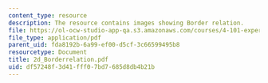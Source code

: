 ```yaml
---
content_type: resource
description: The resource contains images showing Border relation.
file: https://ol-ocw-studio-app-qa.s3.amazonaws.com/courses/4-101-experiencing-architecture-studio-spring-2003/df57248f3d41fff07bd7685d8db4b21b_2d_Borderrelation.pdf
file_type: application/pdf
parent_uid: fda8192b-6a99-ef00-d5cf-3c66599495b8
resourcetype: Document
title: 2d_Borderrelation.pdf
uid: df57248f-3d41-fff0-7bd7-685d8db4b21b
---
```


